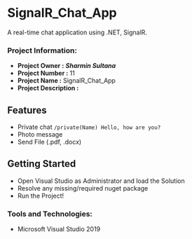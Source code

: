 # SignalR_Chat_App
A real-time chat application using .NET, SignalR.
### Project Information: 
   * __Project Owner :__ *__Sharmin Sultana__*
   * __Project Number :__ 11
   * __Project Name :__ SignalR_Chat_App
   * __Project Description :__ 
## Features
   * Private chat `/private(Name) Hello, how are you?`
   * Photo message
   * Send File (.pdf, .docx)
## Getting Started
   * Open Visual Studio as Administrator and load the Solution
   * Resolve any missing/required nuget package
   * Run the Project!
### Tools and Technologies: 
   * Microsoft Visual Studio 2019
